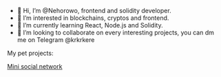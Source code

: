 - 👋 Hi, I’m @Nehorowo, frontend and solidity developer.
- 👀 I’m interested in blockchains, cryptos and frontend.
- 🌱 I’m currently learning React, Node.js and Solidity.
- 💞️ I’m looking to collaborate on every interesting projects, you can dm me on Telegram @krkrkere

My pet projects:

[Mini social network](https://nehorowo.github.io/react-social-network/)
